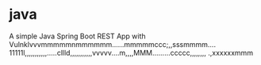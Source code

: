 # java

A simple Java Spring Boot REST App with Vulnklvvvmmmmmnmmmmmm......mmmmmccc;,,sssmmmm....
11111l,,,,,,,,,,,.....cllld,,,,,,,,,,,vvvvv....m,,,,MMM.........ccccc,,,,,,,,
.,xxxxxxmmm
